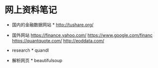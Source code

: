 # 网上资料笔记 #

*  国内的金融数据网站 *
http://tushare.org/

* 国外网站
https://finance.yahoo.com/
https://www.google.com/financ
https://quantquote.com/
http://eoddata.com/

* research *
quandl

* 解析网页 *
beautifulsoup